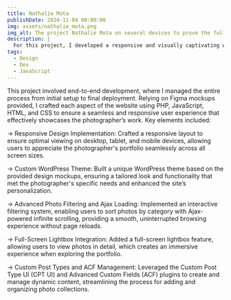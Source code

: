```yaml
---
title: Nathalie Mota
publishDate: 2024-11-04 00:00:00
img: assets/nathalie_mota.png
img_alt: The project Nathalie Mota on several devices to prove the full potential of a responsive design.
description: |
  For this project, I developed a responsive and visually captivating website for Nathalie Mota, a freelance photographer, focusing on showcasing her work through an intuitive and interactive user experience.
tags:
  - Design
  - Dev
  - JavaScript
---
```


This project involved end-to-end development, where I managed the entire process from initial setup to final deployment. Relying on Figma mockups provided, I crafted each aspect of the website using PHP, JavaScript, HTML, and CSS to ensure a seamless and responsive user experience that effectively showcases the photographer’s work. Key elements included:

→ Responsive Design Implementation: Crafted a responsive layout to ensure optimal viewing on desktop, tablet, and mobile devices, allowing users to appreciate the photographer's portfolio seamlessly across all screen sizes.

→ Custom WordPress Theme: Built a unique WordPress theme based on the provided design mockups, ensuring a tailored look and functionality that met the photographer's specific needs and enhanced the site’s personalization.

→ Advanced Photo Filtering and Ajax Loading: Implemented an interactive filtering system, enabling users to sort photos by category with Ajax-powered infinite scrolling, providing a smooth, uninterrupted browsing experience without page reloads.

→ Full-Screen Lightbox Integration: Added a full-screen lightbox feature, allowing users to view photos in detail, which creates an immersive experience when exploring the portfolio.

→ Custom Post Types and ACF Management: Leveraged the Custom Post Type UI (CPT UI) and Advanced Custom Fields (ACF) plugins to create and manage dynamic content, streamlining the process for adding and organizing photo collections.
